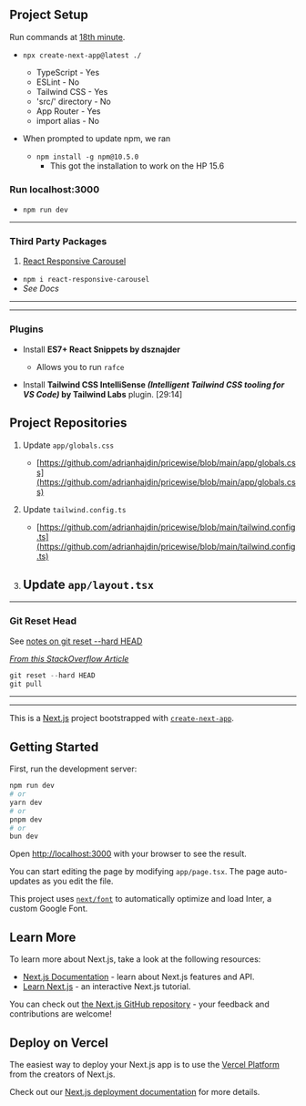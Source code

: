 ## Project Setup

Run commands at [18th minute](https://www.youtube.com/watch?v=lh9XVGv6BHs&t=1129s).

- `npx create-next-app@latest ./`

  - TypeScript - Yes
  - ESLint - No
  - Tailwind CSS - Yes
  - 'src/' directory - No
  - App Router - Yes
  - import alias - No

- When prompted to update npm, we ran
  - `npm install -g npm@10.5.0`
    - This got the installation to work on the HP 15.6

### Run localhost:3000

- `npm run dev`

---

### Third Party Packages

1. [React Responsive Carousel](https://www.npmjs.com/package/react-responsive-carousel)
  - `npm i react-responsive-carousel`
  - _See Docs_


---

---

### Plugins

- Install **ES7+ React Snippets by dsznajder**

  - Allows you to run `rafce`

- Install **Tailwind CSS IntelliSense _(Intelligent Tailwind CSS tooling for VS Code)_ by Tailwind Labs** plugin. [29:14]

## Project Repositories

1. Update `app/globals.css`

   - [https://github.com/adrianhajdin/pricewise/blob/main/app/globals.css](https://github.com/adrianhajdin/pricewise/blob/main/app/globals.css)

2. Update `tailwind.config.ts`

   - [https://github.com/adrianhajdin/pricewise/blob/main/tailwind.config.ts](https://github.com/adrianhajdin/pricewise/blob/main/tailwind.config.ts)

3. ## Update `app/layout.tsx`

---



### Git Reset Head


See [notes on git reset --hard HEAD](https://github.com/Web3Degenerate/ecw-fax-to-text?tab=readme-ov-file#git-reset-head)

[_From this StackOverflow Article_](https://stackoverflow.com/questions/1125968/how-do-i-force-git-pull-to-overwrite-local-files)

```js
git reset --hard HEAD
git pull

```



---
---

This is a [Next.js](https://nextjs.org/) project bootstrapped with [`create-next-app`](https://github.com/vercel/next.js/tree/canary/packages/create-next-app).

## Getting Started

First, run the development server:

```bash
npm run dev
# or
yarn dev
# or
pnpm dev
# or
bun dev
```

Open [http://localhost:3000](http://localhost:3000) with your browser to see the result.

You can start editing the page by modifying `app/page.tsx`. The page auto-updates as you edit the file.

This project uses [`next/font`](https://nextjs.org/docs/basic-features/font-optimization) to automatically optimize and load Inter, a custom Google Font.

## Learn More

To learn more about Next.js, take a look at the following resources:

- [Next.js Documentation](https://nextjs.org/docs) - learn about Next.js features and API.
- [Learn Next.js](https://nextjs.org/learn) - an interactive Next.js tutorial.

You can check out [the Next.js GitHub repository](https://github.com/vercel/next.js/) - your feedback and contributions are welcome!

## Deploy on Vercel

The easiest way to deploy your Next.js app is to use the [Vercel Platform](https://vercel.com/new?utm_medium=default-template&filter=next.js&utm_source=create-next-app&utm_campaign=create-next-app-readme) from the creators of Next.js.

Check out our [Next.js deployment documentation](https://nextjs.org/docs/deployment) for more details.
